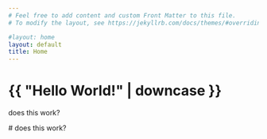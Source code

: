```yaml
---
# Feel free to add content and custom Front Matter to this file.
# To modify the layout, see https://jekyllrb.com/docs/themes/#overriding-theme-defaults

#layout: home
layout: default
title: Home
---
```


<h1>{{ "Hello World!" | downcase }}</h1>
<p>does this work?</p>
# does this work?
